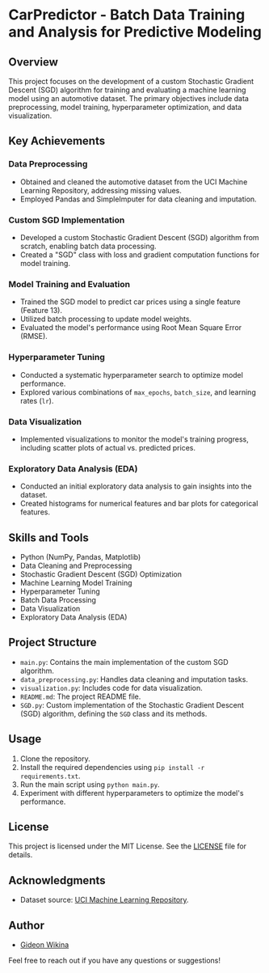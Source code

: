# CarPredictor - Batch Data Training and Analysis for Predictive Modeling

## Overview

This project focuses on the development of a custom Stochastic Gradient Descent (SGD) algorithm for training and evaluating a machine learning model using an automotive dataset. The primary objectives include data preprocessing, model training, hyperparameter optimization, and data visualization.

## Key Achievements

### Data Preprocessing

- Obtained and cleaned the automotive dataset from the UCI Machine Learning Repository, addressing missing values.
- Employed Pandas and SimpleImputer for data cleaning and imputation.

### Custom SGD Implementation

- Developed a custom Stochastic Gradient Descent (SGD) algorithm from scratch, enabling batch data processing.
- Created a "SGD" class with loss and gradient computation functions for model training.

### Model Training and Evaluation

- Trained the SGD model to predict car prices using a single feature (Feature 13).
- Utilized batch processing to update model weights.
- Evaluated the model's performance using Root Mean Square Error (RMSE).

### Hyperparameter Tuning

- Conducted a systematic hyperparameter search to optimize model performance.
- Explored various combinations of `max_epochs`, `batch_size`, and learning rates (`lr`).

### Data Visualization

- Implemented visualizations to monitor the model's training progress, including scatter plots of actual vs. predicted prices.

### Exploratory Data Analysis (EDA)

- Conducted an initial exploratory data analysis to gain insights into the dataset.
- Created histograms for numerical features and bar plots for categorical features.

## Skills and Tools

- Python (NumPy, Pandas, Matplotlib)
- Data Cleaning and Preprocessing
- Stochastic Gradient Descent (SGD) Optimization
- Machine Learning Model Training
- Hyperparameter Tuning
- Batch Data Processing
- Data Visualization
- Exploratory Data Analysis (EDA)

## Project Structure

- `main.py`: Contains the main implementation of the custom SGD algorithm.
- `data_preprocessing.py`: Handles data cleaning and imputation tasks.
- `visualization.py`: Includes code for data visualization.
- `README.md`: The project README file.
-  `SGD.py`: Custom implementation of the Stochastic Gradient Descent (SGD) algorithm, defining the `SGD` class and its methods.

## Usage

1. Clone the repository.
2. Install the required dependencies using `pip install -r requirements.txt`.
3. Run the main script using `python main.py`.
4. Experiment with different hyperparameters to optimize the model's performance.

## License

This project is licensed under the MIT License. See the [LICENSE](LICENSE) file for details.

## Acknowledgments

- Dataset source: [UCI Machine Learning Repository](http://archive.ics.uci.edu/ml/machine-learning-databases/autos/imports-85.data).

## Author

- [Gideon Wikina](https://github.com/gwikina)

Feel free to reach out if you have any questions or suggestions!


